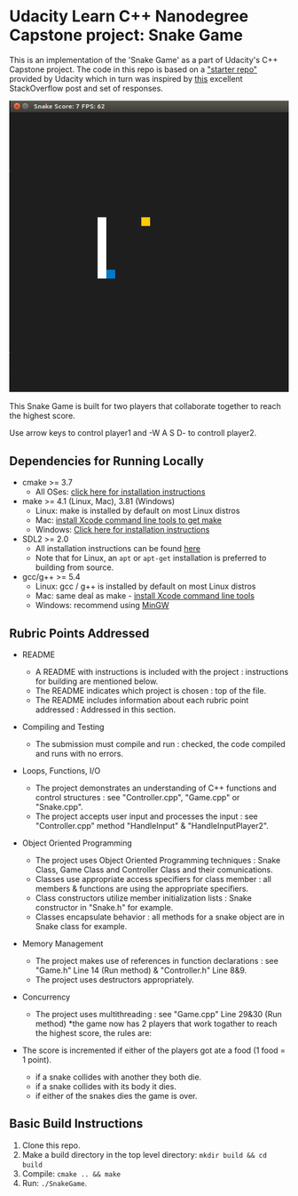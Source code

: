 # Udacity Learn C++ Nanodegree Capstone project: Snake Game

This is an implementation of the 'Snake Game' as a part of Udacity's C++ Capstone project. The code in this repo is based on a ["starter repo"](https://github.com/udacity/CppND-Capstone-Snake-Game.git) provided by Udacity which in turn was inspired by [this](https://codereview.stackexchange.com/questions/212296/snake-game-in-c-with-sdl) excellent StackOverflow post and set of responses.

<img src="snake_game.gif"/>


This Snake Game is built for two players that collaborate together to reach the highest score.

Use arrow keys to control player1 and -W A S D- to controll player2.

## Dependencies for Running Locally
* cmake >= 3.7
  * All OSes: [click here for installation instructions](https://cmake.org/install/)
* make >= 4.1 (Linux, Mac), 3.81 (Windows)
  * Linux: make is installed by default on most Linux distros
  * Mac: [install Xcode command line tools to get make](https://developer.apple.com/xcode/features/)
  * Windows: [Click here for installation instructions](http://gnuwin32.sourceforge.net/packages/make.htm)
* SDL2 >= 2.0
  * All installation instructions can be found [here](https://wiki.libsdl.org/Installation)
  * Note that for Linux, an `apt` or `apt-get` installation is preferred to building from source.
* gcc/g++ >= 5.4
  * Linux: gcc / g++ is installed by default on most Linux distros
  * Mac: same deal as make - [install Xcode command line tools](https://developer.apple.com/xcode/features/)
  * Windows: recommend using [MinGW](http://www.mingw.org/)

## Rubric Points Addressed
* README
    * A README with instructions is included with the project : instructions for building are mentioned below.
    * The README indicates which project is chosen : top of the file.
    * The README includes information about each rubric point addressed : Addressed in this section.
* Compiling and Testing
    * The submission must compile and run : checked, the code compiled and runs with no errors.
* Loops, Functions, I/O
    * The project demonstrates an understanding of C++ functions and control structures : see "Controller.cpp", "Game.cpp" or "Snake.cpp".
    * The project accepts user input and processes the input : see "Controller.cpp" method "HandleInput" & "HandleInputPlayer2".
* Object Oriented Programming
     * The project uses Object Oriented Programming techniques : Snake Class, Game Class and Controller Class and their comunications.
     * Classes use appropriate access specifiers for class member : all members & functions are using the appropriate specifiers.
     * Class constructors utilize member initialization lists : Snake constructor in "Snake.h" for example.
     * Classes encapsulate behavior : all methods for a snake object are in Snake class for example.
* Memory Management
    * The project makes use of references in function declarations : see "Game.h" Line 14 (Run method) & "Controller.h" Line 8&9.
    * The project uses destructors appropriately.
* Concurrency
    * The project uses multithreading : see "Game.cpp" Line 29&30 (Run method)
    *the game now has 2 players that work togather to reach the highest score, the rules are:

* The score is incremented if either of the players got ate a food (1 food = 1 point).
    * if a snake collides with another they both die.
    * if a snake collides with its body it dies.
    * if either of the snakes dies the game is over.
    
## Basic Build Instructions

1. Clone this repo.
2. Make a build directory in the top level directory: `mkdir build && cd build`
3. Compile: `cmake .. && make`
4. Run: `./SnakeGame`.
    